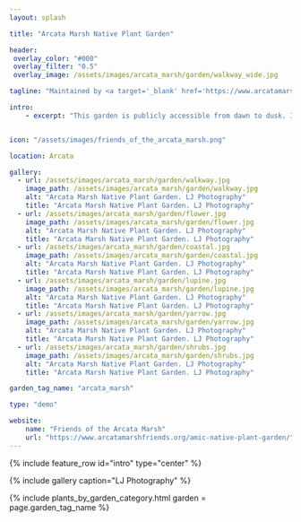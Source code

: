 ```yaml
---
layout: splash

title: "Arcata Marsh Native Plant Garden"

header:
 overlay_color: "#000"
 overlay_filter: "0.5"
 overlay_image: /assets/images/arcata_marsh/garden/walkway_wide.jpg

tagline: "Maintained by <a target='_blank' href='https://www.arcatamarshfriends.org/amic-native-plant-garden/'>Friends of the Arcata Marsh</a>" #Note: excerpt is printed twice unless tagline is specified

intro: 
    - excerpt: "This garden is publicly accessible from dawn to dusk. It is located beside the Marsh Interpretive Center and encompasses dune and prairie habitats. The designers are sibling duo Lynne and Paul Abels who broke ground on the project in 2020. Its well-defined walkways and clean lines demonstrate how a native plant landscape can still look tidy and well-maintained."


icon: "/assets/images/friends_of_the_arcata_marsh.png" 

location: Arcata

gallery:
  - url: /assets/images/arcata_marsh/garden/walkway.jpg
    image_path: /assets/images/arcata_marsh/garden/walkway.jpg
    alt: "Arcata Marsh Native Plant Garden. LJ Photography"
    title: "Arcata Marsh Native Plant Garden. LJ Photography"
  - url: /assets/images/arcata_marsh/garden/flower.jpg
    image_path: /assets/images/arcata_marsh/garden/flower.jpg
    alt: "Arcata Marsh Native Plant Garden. LJ Photography"
    title: "Arcata Marsh Native Plant Garden. LJ Photography"
  - url: /assets/images/arcata_marsh/garden/coastal.jpg
    image_path: /assets/images/arcata_marsh/garden/coastal.jpg
    alt: "Arcata Marsh Native Plant Garden. LJ Photography"
    title: "Arcata Marsh Native Plant Garden. LJ Photography"
  - url: /assets/images/arcata_marsh/garden/lupine.jpg
    image_path: /assets/images/arcata_marsh/garden/lupine.jpg
    alt: "Arcata Marsh Native Plant Garden. LJ Photography"
    title: "Arcata Marsh Native Plant Garden. LJ Photography"
  - url: /assets/images/arcata_marsh/garden/yarrow.jpg
    image_path: /assets/images/arcata_marsh/garden/yarrow.jpg
    alt: "Arcata Marsh Native Plant Garden. LJ Photography"
    title: "Arcata Marsh Native Plant Garden. LJ Photography"
  - url: /assets/images/arcata_marsh/garden/shrubs.jpg
    image_path: /assets/images/arcata_marsh/garden/shrubs.jpg
    alt: "Arcata Marsh Native Plant Garden. LJ Photography"
    title: "Arcata Marsh Native Plant Garden. LJ Photography"

garden_tag_name: "arcata_marsh"

type: "demo"

website: 
    name: "Friends of the Arcata Marsh"
    url: "https://www.arcatamarshfriends.org/amic-native-plant-garden/" 
---
```

{% include feature_row id="intro" type="center" %}

{% include gallery caption="LJ Photography" %}

{% include plants_by_garden_category.html 
           garden = page.garden_tag_name %}

<!--
Bog Lupine	Lupinus polyphyllus	
California Fuschia or Margarita Fuchsia	Epilobium canum	Butseburougulh (earring)
California Hairgrass	Deschampsia cespitosa ss. holciformis	
Ceanothus	Ceanothus sp.	
Coast Goldenrod or Dune Goldenrod	Solidago spathulata	
Coast Phacelia	Phacelia californica	
Five-fingered Fern	Adiantum aleuticum	siswaqi’
Pacific Silverweed	Potentilla anserina ssp. pacifica	
Pacific Stonecrop	Sedum spathulifolium	
Pig-a-back Plant	Tolmiea menziesii	
Powdery Liveforever or Bluff Lettuce	Dudleya farinosa	
Seapink or Thrift	Armeria maritima ssp. californica	
Seep Monkeyflower	Erythranthe guttatus	
Shore Pine	Pinus contorta ssp. contorta	Wulaguluplhik
Short Oregon Grape	Berberis nervosa	
Silk Tassel	Garrya elliptica	
Snowberry	Symphoricarpos alba	
Spikenard or Elk Clover	Aralia californica	
Sticky Monkey Flower	Diplacus aurantiacus	
Stream Orchid	Epipactis gigantea	
Tufted hairgrass	Deschampsia cespitosa	
West Coast Goldenrod	Solidago elongata	
Western Azalea	Rhododendron occidentale	
Western Trillium	Trillium ovatum	
Yerba Buena	Clinopodium douglasii
-->
